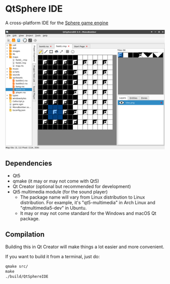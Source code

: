 # QtSphere IDE
A cross-platform IDE for the [Sphere game engine](http://spheredev.org)

![Screenshot](screenshots/screenshot-map.png)

## Dependencies
* Qt5
* qmake (it may or may not come with Qt5)
* Qt Creator (optional but recommended for development)
* Qt5 multimedia module (for the sound player)
	* The package name will vary from Linux distribution to Linux distribution. For example, it's "qt5-multimedia" in Arch Linux and "qtmultimedia5-dev" in Ubuntu.
	* It may or may not come standard for the Windows and macOS Qt package.

## Compilation
Building this in Qt Creator will make things a lot easier and more convenient.

If you want to build it from a terminal, just do:

```
qmake src/
make
./build/QtSphereIDE
```
